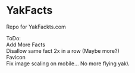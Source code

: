 # YakFacts
Repo for YakFackts.com

ToDo:\
Add More Facts\
Disallow same fact 2x in a row (Maybe more?)\
Favicon\
Fix image scaling on mobile... No more flying yak\
